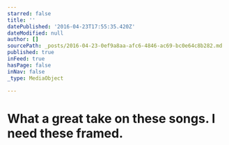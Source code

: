 ```yaml
---
starred: false
title: ''
datePublished: '2016-04-23T17:55:35.420Z'
dateModified: null
author: []
sourcePath: _posts/2016-04-23-0ef9a8aa-afc6-4846-ac69-bc0e64c8b282.md
published: true
inFeed: true
hasPage: false
inNav: false
_type: MediaObject

---
```

# What a great take on these songs. I need these framed.